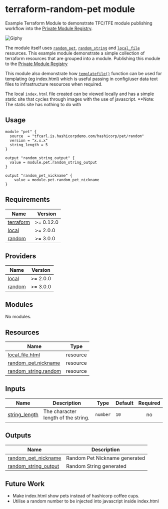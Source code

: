 # terraform-random-pet module
Example Terraform Module to demonstrate TFC/TFE module publishing workflow into the [Private Module Registry](https://www.terraform.io/docs/cloud/registry/index.html).


![Giphy](https://media.giphy.com/media/RbDKaczqWovIugyJmW/giphy.gif)


The module itself uses [`random_pet`](https://registry.terraform.io/providers/hashicorp/random/latest/docs/resources/pet), [`random_string`](https://registry.terraform.io/providers/hashicorp/random/latest/docs/resources/string) and [`local_file`](https://registry.terraform.io/providers/hashicorp/local/latest/docs/resources/file) resources. This example module demonstrate a simple collection of terraform resources that are grouped into a module. Publishing this module to the [Private Module Registry](https://www.terraform.io/docs/cloud/registry/index.html)

This module also demonstrate how [`templatefile()`](https://www.terraform.io/docs/language/functions/templatefile.html) function can be used for templating (eg index.html) which is useful passing in config/user data text files to infrastructure resources when required.

The local `index.html` file created can be viewed locally and has a simple static site that cycles through images with the use of javascript. **Note: The statis site has nothing to do with 

## Usage
```hcl
module "pet" {
  source  = "tfcarl.is.hashicorpdemo.com/hashicorp/pet/random"
  version = "x.x.x"
  string_length = 5
}

output "random_string_output" {
  value = module.pet.random_string_output
}

output "random_pet_nickname" {
    value = module.pet.random_pet_nickname
}
```

##


<!-- BEGIN_TF_DOCS -->
## Requirements

| Name | Version |
|------|---------|
| <a name="requirement_terraform"></a> [terraform](#requirement\_terraform) | >= 0.12.0 |
| <a name="requirement_local"></a> [local](#requirement\_local) | >= 2.0.0 |
| <a name="requirement_random"></a> [random](#requirement\_random) | >= 3.0.0 |

## Providers

| Name | Version |
|------|---------|
| <a name="provider_local"></a> [local](#provider\_local) | >= 2.0.0 |
| <a name="provider_random"></a> [random](#provider\_random) | >= 3.0.0 |

## Modules

No modules.

## Resources

| Name | Type |
|------|------|
| [local_file.html](https://registry.terraform.io/providers/hashicorp/local/latest/docs/resources/file) | resource |
| [random_pet.nickname](https://registry.terraform.io/providers/hashicorp/random/latest/docs/resources/pet) | resource |
| [random_string.random](https://registry.terraform.io/providers/hashicorp/random/latest/docs/resources/string) | resource |

## Inputs

| Name | Description | Type | Default | Required |
|------|-------------|------|---------|:--------:|
| <a name="input_string_length"></a> [string\_length](#input\_string\_length) | The character length of the string. | `number` | `10` | no |

## Outputs

| Name | Description |
|------|-------------|
| <a name="output_random_pet_nickname"></a> [random\_pet\_nickname](#output\_random\_pet\_nickname) | Random Pet Nickname generated |
| <a name="output_random_string_output"></a> [random\_string\_output](#output\_random\_string\_output) | Random String generated |
<!-- END_TF_DOCS -->



## Future Work

- Make index.html show pets instead of hashicorp coffee cups.
- Utilise a random number to be injected into javascript inside index.html
